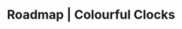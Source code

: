 ---
layout: minecraft-mod/roadmap

title: Roadmap \| Colourful Clocks
mod_id: colourfulclocks
permalink: /colourfulclocks/roadmap
---